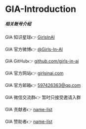 # GIA-Introduction
##### 相关账号介绍

GIA 知识星球👉 [GirlsInAI](https://wx.zsxq.com/dweb2/index/group/554455844844) 

GIA 官方微博👉 [@Girls-In-AI](https://weibo.com/u/2650740963?is_all=1)  

GIA GitHub👉 [github.com/girls-in-ai](https://github.com/girls-in-ai) 

GIA 官方网站👉 [girlsinai.com](http://girlsinai.com/) 

GIA 官方邮箱👉 597426363@qq.com

GIA 微信交流群👉 暂时只接受邀请入群

GIA 贡献者👉 [name-list](https://github.com/girls-in-ai/GIA-Contributors) 

GIA 赞助者👉 [name-list](https://github.com/girls-in-ai/GIA-Sponsors) 